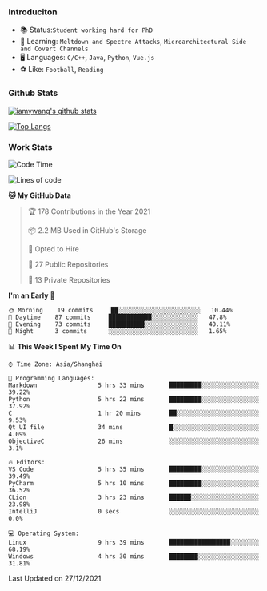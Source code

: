 ### Introduciton

- 📚 Status:`Student working hard for PhD`
- 🔎 Learning: `Meltdown and Spectre Attacks`, `Microarchitectural Side and Covert Channels`
- 🖥️ Languages: `C/C++`, `Java`, `Python`, `Vue.js`
- ⚽ Like: `Football`, `Reading`

### Github Stats

[![iamywang's github stats](https://github-readme-stats.vercel.app/api?username=iamywang&count_private=true&show_icons=true)]()

[![Top Langs](https://github-readme-stats.vercel.app/api/top-langs/?username=iamywang&layout=compact)]()

### Work Stats

<!--START_SECTION:waka-->
![Code Time](http://img.shields.io/badge/Code%20Time-55%20hrs%2050%20mins-blue)

![Lines of code](https://img.shields.io/badge/From%20Hello%20World%20I%27ve%20Written-538%20Thousand%20lines%20of%20code-blue)

**🐱 My GitHub Data** 

> 🏆 178 Contributions in the Year 2021
 > 
> 📦 2.2 MB Used in GitHub's Storage 
 > 
> 💼 Opted to Hire
 > 
> 📜 27 Public Repositories 
 > 
> 🔑 13 Private Repositories  
 > 
**I'm an Early 🐤** 

```text
🌞 Morning    19 commits     ██░░░░░░░░░░░░░░░░░░░░░░░   10.44% 
🌆 Daytime    87 commits     ████████████░░░░░░░░░░░░░   47.8% 
🌃 Evening    73 commits     ██████████░░░░░░░░░░░░░░░   40.11% 
🌙 Night      3 commits      ░░░░░░░░░░░░░░░░░░░░░░░░░   1.65%

```


📊 **This Week I Spent My Time On** 

```text
⌚︎ Time Zone: Asia/Shanghai

💬 Programming Languages: 
Markdown                 5 hrs 33 mins       █████████░░░░░░░░░░░░░░░░   39.22% 
Python                   5 hrs 22 mins       █████████░░░░░░░░░░░░░░░░   37.92% 
C                        1 hr 20 mins        ██░░░░░░░░░░░░░░░░░░░░░░░   9.53% 
Qt UI file               34 mins             █░░░░░░░░░░░░░░░░░░░░░░░░   4.09% 
ObjectiveC               26 mins             ░░░░░░░░░░░░░░░░░░░░░░░░░   3.1%

🔥 Editors: 
VS Code                  5 hrs 35 mins       █████████░░░░░░░░░░░░░░░░   39.49% 
PyCharm                  5 hrs 10 mins       █████████░░░░░░░░░░░░░░░░   36.52% 
CLion                    3 hrs 23 mins       ██████░░░░░░░░░░░░░░░░░░░   23.98% 
IntelliJ                 0 secs              ░░░░░░░░░░░░░░░░░░░░░░░░░   0.0%

💻 Operating System: 
Linux                    9 hrs 39 mins       █████████████████░░░░░░░░   68.19% 
Windows                  4 hrs 30 mins       ████████░░░░░░░░░░░░░░░░░   31.81%

```


 Last Updated on 27/12/2021
<!--END_SECTION:waka-->
